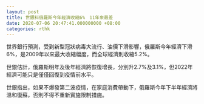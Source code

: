 ```yaml
---
layout: post
title: 世銀料俄羅斯今年經濟收縮6%　11年來最差
date: 2020-07-06 20:47:41.000000000 +08:00
categories: rthk
---
```


世界銀行預測，受到新型冠狀病毒大流行、油價下滑影響，俄羅斯今年經濟下滑6%，是2009年以來最大收縮幅度，而全球經濟則收縮5.2%。

世銀估計，俄羅斯明年及後年經濟將恢復增長，分別升2.7%及3.1%，但2022年經濟可能只是僅僅回復到疫情前水平。

世銀指出，如果不爆發第二波疫情，在家庭消費帶動下，俄羅斯今年下半年經濟將溫和復蘇，否則不得不重新實施限制措施。
